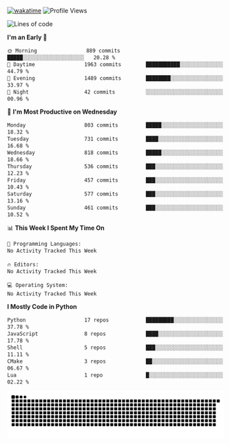 [![wakatime](https://wakatime.com/badge/user/b920b284-3cde-4cd4-b72e-f7f22d050b16.svg)](https://wakatime.com/@b920b284-3cde-4cd4-b72e-f7f22d050b16)
![Profile Views](http://img.shields.io/badge/Profile%20Views-4586-blue)
<!--START_SECTION:waka-->
![Lines of code](https://img.shields.io/badge/From%20Hello%20World%20I%27ve%20Written-5.6%20million%20lines%20of%20code-blue)

**I'm an Early 🐤** 

```text
🌞 Morning                889 commits         █████░░░░░░░░░░░░░░░░░░░░   20.28 % 
🌆 Daytime                1963 commits        ███████████░░░░░░░░░░░░░░   44.79 % 
🌃 Evening                1489 commits        ████████░░░░░░░░░░░░░░░░░   33.97 % 
🌙 Night                  42 commits          ░░░░░░░░░░░░░░░░░░░░░░░░░   00.96 % 
```
📅 **I'm Most Productive on Wednesday** 

```text
Monday                   803 commits         █████░░░░░░░░░░░░░░░░░░░░   18.32 % 
Tuesday                  731 commits         ████░░░░░░░░░░░░░░░░░░░░░   16.68 % 
Wednesday                818 commits         █████░░░░░░░░░░░░░░░░░░░░   18.66 % 
Thursday                 536 commits         ███░░░░░░░░░░░░░░░░░░░░░░   12.23 % 
Friday                   457 commits         ███░░░░░░░░░░░░░░░░░░░░░░   10.43 % 
Saturday                 577 commits         ███░░░░░░░░░░░░░░░░░░░░░░   13.16 % 
Sunday                   461 commits         ███░░░░░░░░░░░░░░░░░░░░░░   10.52 % 
```


📊 **This Week I Spent My Time On** 

```text
💬 Programming Languages: 
No Activity Tracked This Week

🔥 Editors: 
No Activity Tracked This Week

💻 Operating System: 
No Activity Tracked This Week
```

**I Mostly Code in Python** 

```text
Python                   17 repos            █████████░░░░░░░░░░░░░░░░   37.78 % 
JavaScript               8 repos             ████░░░░░░░░░░░░░░░░░░░░░   17.78 % 
Shell                    5 repos             ███░░░░░░░░░░░░░░░░░░░░░░   11.11 % 
CMake                    3 repos             ██░░░░░░░░░░░░░░░░░░░░░░░   06.67 % 
Lua                      1 repo              █░░░░░░░░░░░░░░░░░░░░░░░░   02.22 % 
```




<!--END_SECTION:waka-->
![Snake animation](https://raw.githubusercontent.com/timmypidashev/timmypidashev/main/commits.svg)

